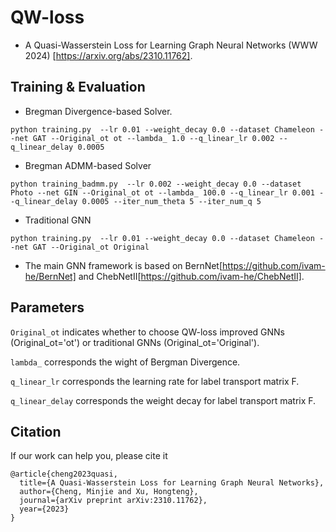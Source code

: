 # QW-loss
* A Quasi-Wasserstein Loss for Learning Graph Neural Networks (WWW 2024) [https://arxiv.org/abs/2310.11762]. 

## Training & Evaluation


* Bregman Divergence-based Solver.

```
python training.py  --lr 0.01 --weight_decay 0.0 --dataset Chameleon --net GAT --Original_ot ot --lambda_ 1.0 --q_linear_lr 0.002 --q_linear_delay 0.0005 
```


* Bregman ADMM-based Solver

```
python training_badmm.py  --lr 0.002 --weight_decay 0.0 --dataset Photo --net GIN --Original_ot ot --lambda_ 100.0 --q_linear_lr 0.001 --q_linear_delay 0.0005 --iter_num_theta 5 --iter_num_q 5
```

* Traditional GNN

```
python training.py  --lr 0.01 --weight_decay 0.0 --dataset Chameleon --net GAT --Original_ot Original
```

* The main GNN framework is based on BernNet[https://github.com/ivam-he/BernNet] and ChebNetII[https://github.com/ivam-he/ChebNetII]. 

## Parameters


```Original_ot``` indicates whether to choose QW-loss improved GNNs (Original_ot='ot') or traditional GNNs (Original_ot='Original').

```lambda_``` corresponds the wight of Bergman Divergence.

```q_linear_lr``` corresponds the learning rate for label transport matrix F. 

```q_linear_delay``` corresponds the  weight decay for label transport matrix F. 

## Citation

If our work can help you, please cite it
```
@article{cheng2023quasi,
  title={A Quasi-Wasserstein Loss for Learning Graph Neural Networks},
  author={Cheng, Minjie and Xu, Hongteng},
  journal={arXiv preprint arXiv:2310.11762},
  year={2023}
}
```
